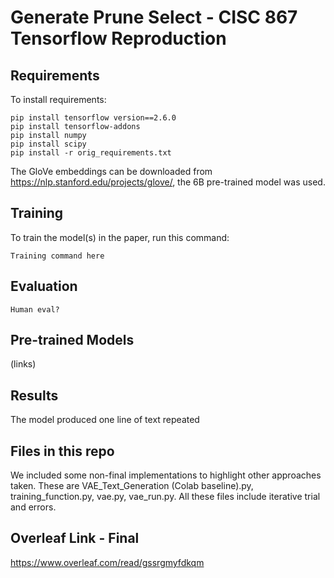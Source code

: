 # Generate Prune Select - CISC 867 Tensorflow Reproduction

## Requirements
To install requirements:
```setup
pip install tensorflow version==2.6.0
pip install tensorflow-addons
pip install numpy
pip install scipy
pip install -r orig_requirements.txt
```
The GloVe embeddings can be downloaded from https://nlp.stanford.edu/projects/glove/, the 6B pre-trained model was used.
## Training
To train the model(s) in the paper, run this command:
```train
Training command here
```
## Evaluation
```
Human eval?
```
## Pre-trained Models
(links)

## Results
The model produced one line of text repeated

## Files in this repo
We included some non-final implementations to highlight other approaches taken. These are VAE_Text_Generation (Colab baseline).py, training_function.py, vae.py, vae_run.py. All these files include iterative trial and errors. 

## Overleaf Link - Final
https://www.overleaf.com/read/gssrgmyfdkqm


